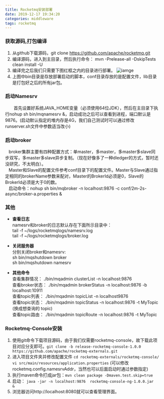 ```yaml
---
title: Rocketmq安装部署
date: 2019-12-17 19:34:20
categories: middleware
tags: rocketmq
---
```


### 获取源码,打包编译

1. 从github下载源码，git  clone  https://github.com/apache/rocketmq.git
2. 编译源码，进入到主目录，然后执行命令： mvn -Prelease-all -DskipTests clean install -U
3. 编译完之后我们只需要下图红框之内的目录进行部署。
![iamge](/images/rocketmq-install.png)
4. 上图中bin目录是存放部署启动的脚本，conf目录存放的是配置文件，lib目录是打包好之后的所有jar包。

### 启动Namesrv
<p style="text-indent:2em">首先设置好系统JAVA_HOME变量（必须使用64位JDK），然后在主目录下执行nohup sh bin/mqnamesrv &，启动成功之后可以查看到进程，端口默认是9876。(启动默认指定的堆内存是4G，我们自己测试时可以通过修改runserver.sh文件中参数适当改小)</p>

### 启动broker
&nbsp;&nbsp;&nbsp;broker集群主要有四种配置方式：单master，多master，多master多slave同步双写，多master多slave异步复制。（现在好像多了一种dledger的方式，暂时还没研究，不太明白）。  
&nbsp;&nbsp;&nbsp;Master和Slave的配置文件参考conf目录下的配置文件。Master与Slave通过指定相同的brokerName参数来配对，Master的BrokerId必须是0，Slave的BrokerId必须是大于0的数。  
&nbsp;&nbsp;&nbsp;启动命令：nohup sh bin/mqbroker -n localhost:9876  -c  conf/2m-2s-async/broker-a.properties  &  

### 其他
- **查看日志**  
namesrv和broker的日志默认存在下面所示目录中：  
tail -f ~/logs/rocketmqlogs/namesrv.log  
tail -f ~/logs/rocketmqlogs/broker.log
- **关闭服务器**  
 分别关闭broker和namesrv:  
 sh bin/mqshutdown broker    
 sh bin/mqshutdown namesrv 
  
-  **其他命令**  
查看集群情况： ./bin/mqadmin clusterList -n localhost:9876  
查看broker状态： ./bin/mqadmin brokerStatus -n localhost:9876 -b localhost:10911  
查看topic列表： ./bin/mqadmin topicList -n localhost9876  
查看topic状态： ./bin/mqadmin topicStatus -n localhost:9876 -t MyTopic (换成想查询的 topic)  
查看topic路由： ./bin/mqadmin topicRoute -n localhost:9876 -t MyTopic  

### Rocketmq-Console安装

1. 使用git命令下载项目源码，由于我们仅需要rocketmq-console，故下载此项目对应分支即可。`git clone -b release-rocketmq-console-1.0.0 https://github.com/apache/rocketmq-externals.git`
2. 进入项目文件夹并修改配置文件
    `cd rocketmq-externals/rocketmq-console/
    vi src/main/resources/application.properties`  (可以修改rocketmq.config.namesrvAddr，当然也可以后面启动时通过参数指定)
3. 执行maven命令打成jar包：`mvn clean package -Dmaven.test.skip=true`
4. 启动： `java -jar -n localhost:9876  rocketmq-console-ng-1.0.0.jar  &`
5. 浏览器访问http://localhost:8080就可以查看管理界面。

    
